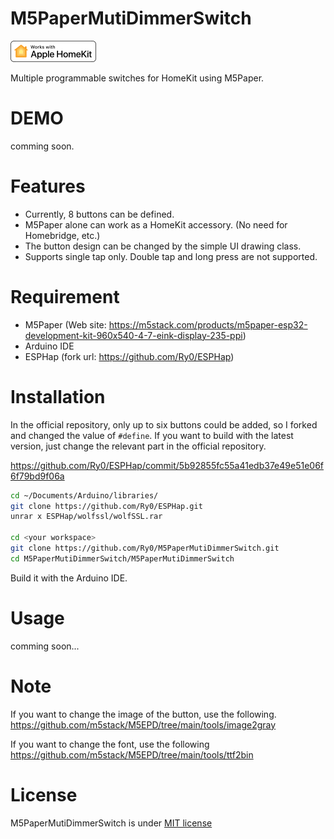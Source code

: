 # M5PaperMutiDimmerSwitch

![img](.image/homekit-badge.png)

Multiple programmable switches for HomeKit using M5Paper.
 
# DEMO
 
comming soon.
 
# Features

* Currently, 8 buttons can be defined.
* M5Paper alone can work as a HomeKit accessory. (No need for Homebridge, etc.)
* The button design can be changed by the simple UI drawing class.
* Supports single tap only. Double tap and long press are not supported.
 
# Requirement

* M5Paper (Web site: https://m5stack.com/products/m5paper-esp32-development-kit-960x540-4-7-eink-display-235-ppi)
* Arduino IDE
* ESPHap (fork url: https://github.com/Ry0/ESPHap)
 
# Installation

In the official repository, only up to six buttons could be added, so I forked and changed the value of `#define`. If you want to build with the latest version, just change the relevant part in the official repository.

https://github.com/Ry0/ESPHap/commit/5b92855fc55a41edb37e49e51e06f6f79bd9f06a

```bash
cd ~/Documents/Arduino/libraries/
git clone https://github.com/Ry0/ESPHap.git
unrar x ESPHap/wolfssl/wolfSSL.rar

cd <your workspace>
git clone https://github.com/Ry0/M5PaperMutiDimmerSwitch.git
cd M5PaperMutiDimmerSwitch/M5PaperMutiDimmerSwitch
```

Build it with the Arduino IDE.
 
# Usage
 
comming soon...
 
# Note
 
If you want to change the image of the button, use the following.  
https://github.com/m5stack/M5EPD/tree/main/tools/image2gray

If you want to change the font, use the following
https://github.com/m5stack/M5EPD/tree/main/tools/ttf2bin
 
# License
 
M5PaperMutiDimmerSwitch is under [MIT license](./LICENSE)